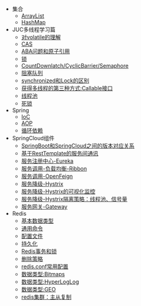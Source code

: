 * 集合
    * [ArrayList](collection/010-ArrayList.md)
    * [HashMap](collection/020-HashMap.md)
* JUC多线程学习篇
    * [对volatile的理解](juc/010-volatile关键字.md)
    * [CAS](juc/020-CAS.md)
    * [ABA问题和原子引用](juc/030-ABA.md)
    * [锁](juc/050-Lock.md)
    * [CountDownlatch/CyclicBarrier/Semaphore](juc/060-CountDownlatch_CyclicBarrier_Semaphore.md)
    * [阻塞队列](juc/070-BlockingQueue.md)
    * [synchronized和Lock的区别](juc/080-synchronizedAndLock.md)
    * [获得多线程的第三种方式:Callable接口](juc/090-Callable.md)
    * [线程池](juc/100-ThreadPool.md)
    * [死锁](juc/110-Deadlock.md)
* Spring
    * [IoC](spring/010-IoC.md)
    * [AOP](spring/020-AOP.md)
    * [循环依赖](spring/030-CircularDependencies.md)
* SpringCloud组件
    * [SpringBoot和SpringCloud之间的版本对应关系](spring-cloud/007-ver.md)
    * [基于RestTemplate的服务间通讯](spring-cloud/008-RestTemplate.md)
    * [服务注册中心-Eureka](spring-cloud/010-Eureka.md)
    * [服务调用-负载均衡-Ribbon](spring-cloud/020-Ribbon.md)
    * [服务调用-OpenFeign](spring-cloud/030-OpenFeign.md)
    * [服务降级-Hystrix](spring-cloud/040-Hystrix.md)
    * [服务降级-Hystrix的可视化监控](spring-cloud/045-HystrixDashboard.md)
    * [服务降级-Hystrix隔离策略：线程池、信号量](spring-cloud/048-Hystrix48.md)
    * [服务网关-Gateway](spring-cloud/050-Gateway.md)
* Redis
    * [基本数据类型](redis/020-basicDataType.md)
    * [通用命令](redis/030-basicCmd.md)
    * [配置文件](redis/040-configFile.md)
    * [持久化](redis/050-persistent.md)
    * [Redis事务和锁](redis/060-transactionAndLock.md)
    * [删除策略](redis/070-delPolicy.md)
    * [redis.conf常用配置](redis/080-conf.md)
    * [数据类型:Bitmaps](redis/090-bitmaps.md)
    * [数据类型:HyperLogLog](redis/100-HyperLogLog.md)
    * [数据类型:GEO](redis/110-GEO.md)
    * [redis集群：主从复制](redis/120-masterSlave.md)
